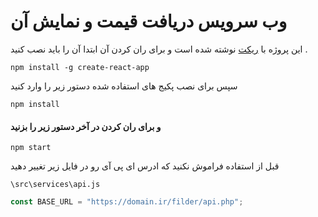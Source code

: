 # وب سرویس دریافت قیمت و نمایش آن

این پروژه با [ریکت](https://github.com/facebook/create-react-app) نوشته شده است و برای ران کردن آن ابتدا آن را باید نصب کنید .

```
npm install -g create-react-app
```
سپس برای نصب پکیج های استفاده شده دستور زیر را وارد کنید

```
npm install
```

#### و برای ران کردن در آخر دستور زیر را بزنید

```
npm start
```

 قبل از استفاده فراموش نکنید که ادرس ای پی آی رو در فایل زیر تغییر دهید

```\src\services\api.js```

```javascript
const BASE_URL = "https://domain.ir/filder/api.php";
```
